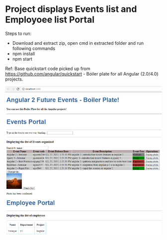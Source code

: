 # Project displays Events list and Employoee list Portal

Steps to run:
- Download and extract zip, open cmd in extracted folder and run following commands
- npm install
- npm start

Ref: Base quickstart code picked up from https://github.com/angular/quickstart  - Boiler plate for all Angular (2.0/4.0) projects.

![Angular2 Project Image](Angular2-project.PNG?raw=true)
